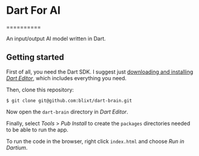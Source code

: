 # Dart For AI
==========

An input/output AI model written in Dart.


Getting started
---------------

First of all, you need the Dart SDK. I suggest just [downloading and installing *Dart Editor*][dartedit], which includes
everything you need.

Then, clone this repository:

    $ git clone git@github.com:blixt/dart-brain.git

Now open the `dart-brain` directory in *Dart Editor*.

Finally, select *Tools* > *Pub Install* to create the `packages` directories needed to be able to run the app.

To run the code in the browser, right click `index.html` and choose *Run in Dartium*.


[dartedit]: https://www.dartlang.org/tools/editor/ "The Dart Editor download page"
